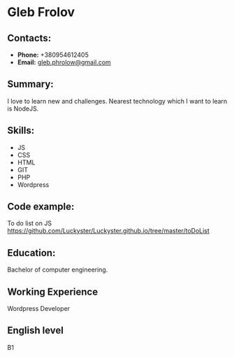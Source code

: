 # Gleb Frolov
## Contacts:
* **Phone:** +380954612405
* **Email:** gleb.phrolow@gmail.com
## Summary:
I love to learn new and challenges. Nearest technology which I want to learn is NodeJS.
## Skills:
* JS
* CSS
* HTML
* GIT
* PHP
* Wordpress
## Code example:
To do list on JS https://github.com/Luckyster/Luckyster.github.io/tree/master/toDoList
## Education:
Bachelor of computer engineering.
## Working Experience
Wordpress Developer
## English level
B1